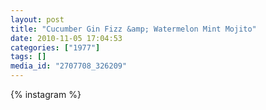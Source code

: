 ```yaml
---
layout: post
title: "Cucumber Gin Fizz &amp; Watermelon Mint Mojito"
date: 2010-11-05 17:04:53
categories: ["1977"]
tags: []
media_id: "2707708_326209"
---
```


{% instagram %}
